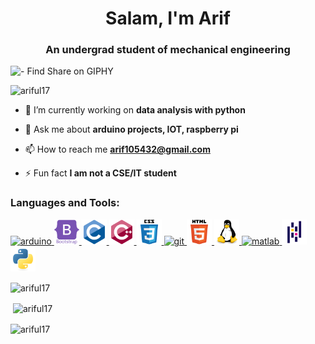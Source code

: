 <h1 align="center">Salam, I'm Arif</h1>
<h3 align="center">An undergrad student of mechanical engineering</h3>

![- Find   Share on GIPHY](https://user-images.githubusercontent.com/87447678/161632352-8f226901-be3c-45f8-88aa-98abfa586363.gif)

<!-- <img align="right" alt="Coding" width="400" src="https://cdn.dribbble.com/users/730703/screenshots/6581243/avento.gif"> -->


<p align="left"> <img src="https://komarev.com/ghpvc/?username=ariful17&label=Profile%20views&color=0e75b6&style=flat" alt="ariful17" /> </p>

- 🔭 I’m currently working on **data analysis with python**

- 💬 Ask me about **arduino projects, IOT, raspberry pi**

- 📫 How to reach me **arif105432@gmail.com**

- ⚡ Fun fact **I am not a CSE/IT student**

<!-- <h3 align="left">Connect with me:</h3>
<p align="left">
<a href="https://www.leetcode.com/Ariful17" target="blank"><img align="center" src="https://raw.githubusercontent.com/rahuldkjain/github-profile-readme-generator/master/src/images/icons/Social/leet-code.svg" alt="Ariful17" height="30" width="40" /></a>
</p> -->

<h3 align="left">Languages and Tools:</h3>
<p align="left"> <a href="https://www.arduino.cc/" target="_blank" rel="noreferrer"> <img src="https://cdn.worldvectorlogo.com/logos/arduino-1.svg" alt="arduino" width="40" height="40"/> </a> <a href="https://getbootstrap.com" target="_blank" rel="noreferrer"> <img src="https://raw.githubusercontent.com/devicons/devicon/master/icons/bootstrap/bootstrap-plain-wordmark.svg" alt="bootstrap" width="40" height="40"/> </a> <a href="https://www.cprogramming.com/" target="_blank" rel="noreferrer"> <img src="https://raw.githubusercontent.com/devicons/devicon/master/icons/c/c-original.svg" alt="c" width="40" height="40"/> </a> <a href="https://www.w3schools.com/cpp/" target="_blank" rel="noreferrer"> <img src="https://raw.githubusercontent.com/devicons/devicon/master/icons/cplusplus/cplusplus-original.svg" alt="cplusplus" width="40" height="40"/> </a> <a href="https://www.w3schools.com/css/" target="_blank" rel="noreferrer"> <img src="https://raw.githubusercontent.com/devicons/devicon/master/icons/css3/css3-original-wordmark.svg" alt="css3" width="40" height="40"/> </a> <a href="https://git-scm.com/" target="_blank" rel="noreferrer"> <img src="https://www.vectorlogo.zone/logos/git-scm/git-scm-icon.svg" alt="git" width="40" height="40"/> </a> <a href="https://www.w3.org/html/" target="_blank" rel="noreferrer"> <img src="https://raw.githubusercontent.com/devicons/devicon/master/icons/html5/html5-original-wordmark.svg" alt="html5" width="40" height="40"/> </a> <a href="https://www.linux.org/" target="_blank" rel="noreferrer"> <img src="https://raw.githubusercontent.com/devicons/devicon/master/icons/linux/linux-original.svg" alt="linux" width="40" height="40"/> </a> <a href="https://www.mathworks.com/" target="_blank" rel="noreferrer"> <img src="https://upload.wikimedia.org/wikipedia/commons/2/21/Matlab_Logo.png" alt="matlab" width="40" height="40"/> </a> <a href="https://pandas.pydata.org/" target="_blank" rel="noreferrer"> <img src="https://raw.githubusercontent.com/devicons/devicon/2ae2a900d2f041da66e950e4d48052658d850630/icons/pandas/pandas-original.svg" alt="pandas" width="40" height="40"/> </a> <a href="https://www.python.org" target="_blank" rel="noreferrer"> <img src="https://raw.githubusercontent.com/devicons/devicon/master/icons/python/python-original.svg" alt="python" width="40" height="40"/> </a> </p>

<p><img align="center" src="https://github-readme-stats.vercel.app/api/top-langs?username=ariful17&show_icons=true&locale=en&layout=compact" alt="ariful17" /></p>

<p>&nbsp;<img align="center" src="https://github-readme-stats.vercel.app/api?username=ariful17&show_icons=true&locale=en" alt="ariful17" /></p>

<p><img align="center" src="https://github-readme-streak-stats.herokuapp.com/?user=ariful17&" alt="ariful17" /></p>

